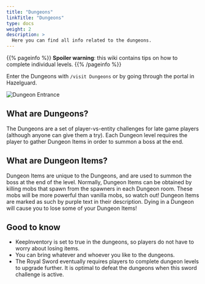 ```yaml
---
title: "Dungeons"
linkTitle: "Dungeons"
type: docs
weight: 2
description: >
  Here you can find all info related to the dungeons.
---
```


{{% pageinfo %}}
**Spoiler warning**: this wiki contains tips on how to complete individual levels.
{{% /pageinfo %}}

Enter the Dungeons with `/visit Dungeons` or by going through the portal in Hazelguard.

<div class="screenshot"><img src="/images/dungeons/dungeon_entrance.png" alt="Dungeon Entrance"></div>

## What are Dungeons?
The Dungeons are a set of player-vs-entity challenges for late game players (although anyone can give them a try). Each Dungeon level requires the player to gather Dungeon Items in order to summon a boss at the end. 

## What are Dungeon Items?
Dungeon Items are unique to the Dungeons, and are used to summon the boss at the end of the level. Normally, Dungeon Items can be obtained by killing mobs that spawn from the spawners in each Dungeon room. These mobs will be more powerful than vanilla mobs, so watch out! Dungeon Items are marked as such by purple text in their description. Dying in a Dungeon will cause you to lose some of your Dungeon Items!

## Good to know
- KeepInventory is set to true in the dungeons, so players do not have to worry about losing items.
- You can bring whatever and whoever you like to the dungeons.
- The Royal Sword eventually requires players to complete dungeon levels to upgrade further. It is optimal to defeat the dungeons when this sword challenge is active. 